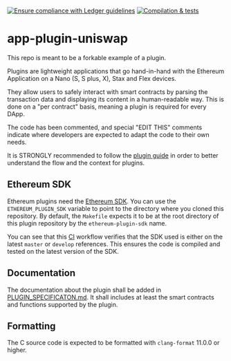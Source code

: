 [![Ensure compliance with Ledger guidelines](https://github.com/LedgerHQ/app-plugin-uniswap/actions/workflows/guidelines_enforcer.yml/badge.svg?branch=develop)](https://github.com/LedgerHQ/app-plugin-uniswap/actions/workflows/guidelines_enforcer.yml)
[![Compilation & tests](https://github.com/LedgerHQ/app-plugin-uniswap/actions/workflows/build_and_functional_tests.yml/badge.svg?branch=develop)](https://github.com/LedgerHQ/app-plugin-uniswap/actions/workflows/build_and_functional_tests.yml)


# app-plugin-uniswap

This repo is meant to be a forkable example of a plugin.

Plugins are lightweight applications that go hand-in-hand with the Ethereum
Application on a Nano (S, S plus, X), Stax and Flex devices.

They allow users to safely interact with smart contracts by parsing the
transaction data and displaying its content in a human-readable way. This is
done on a "per contract" basis, meaning a plugin is required for every DApp.

The code has been commented, and special "EDIT THIS" comments indicate where
developers are expected to adapt the code to their own needs.

It is STRONGLY recommended to follow the
[plugin guide](https://developers.ledger.com/docs/dapp/embedded-plugin/code-overview/)
in order to better understand the flow and the context for plugins.

## Ethereum SDK

Ethereum plugins need the [Ethereum SDK](https://github.com/LedgerHQ/ethereum-plugin-sdk).
You can use the `ETHEREUM_PLUGIN_SDK` variable to point to the directory where you cloned
this repository. By default, the `Makefile` expects it to be at the root directory of this
plugin repository by the `ethereum-plugin-sdk` name.

You can see that this [CI](https://github.com/LedgerHQ/app-plugin-uniswap/blob/develop/.github/workflows/check_sdk.yml) workflow
verifies that the SDK used is either on the latest `master` or `develop` references. This ensures
the code is compiled and tested on the latest version of the SDK.

## Documentation

The documentation about the plugin shall be added in [PLUGIN_SPECIFICATON.md](https://github.com/LedgerHQ/app-plugin-uniswap/blob/develop/PLUGIN_SPECIFICATION.md). It shall includes at least the smart contracts and functions supported by the plugin.

## Formatting

The C source code is expected to be formatted with `clang-format` 11.0.0 or higher.
